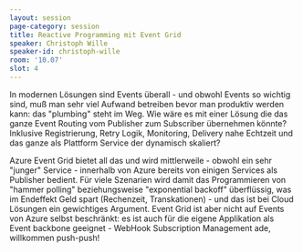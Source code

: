```yaml
---
layout: session
page-category: session
title: Reactive Programming mit Event Grid
speaker: Christoph Wille
speaker-id: christoph-wille
room: '10.07'
slot: 4
---
```


In modernen Lösungen sind Events überall - und obwohl Events so wichtig sind, muß man sehr viel Aufwand betreiben bevor man produktiv werden kann: das "plumbing" steht im Weg. Wie wäre es mit einer Lösung die das ganze Event Routing vom Publisher zum Subscriber übernehmen könnte? Inklusive Registrierung, Retry Logik, Monitoring, Delivery nahe Echtzeit und das ganze als Plattform Service der dynamisch skaliert? 
 
Azure Event Grid bietet all das und wird mittlerweile - obwohl ein sehr "junger" Service - innerhalb von Azure bereits von einigen Services als Publisher bedient. Für viele Szenarien wird damit das Programmieren von "hammer polling" beziehungsweise "exponential backoff" überflüssig, was im Endeffekt Geld spart (Rechenzeit, Transkationen) - und das ist bei Cloud Lösungen ein gewichtiges Argument. Event Grid ist aber nicht auf Events von Azure selbst beschränkt: es ist auch für die eigene Applikation als Event backbone geeignet - WebHook Subscription Management ade, willkommen push-push!